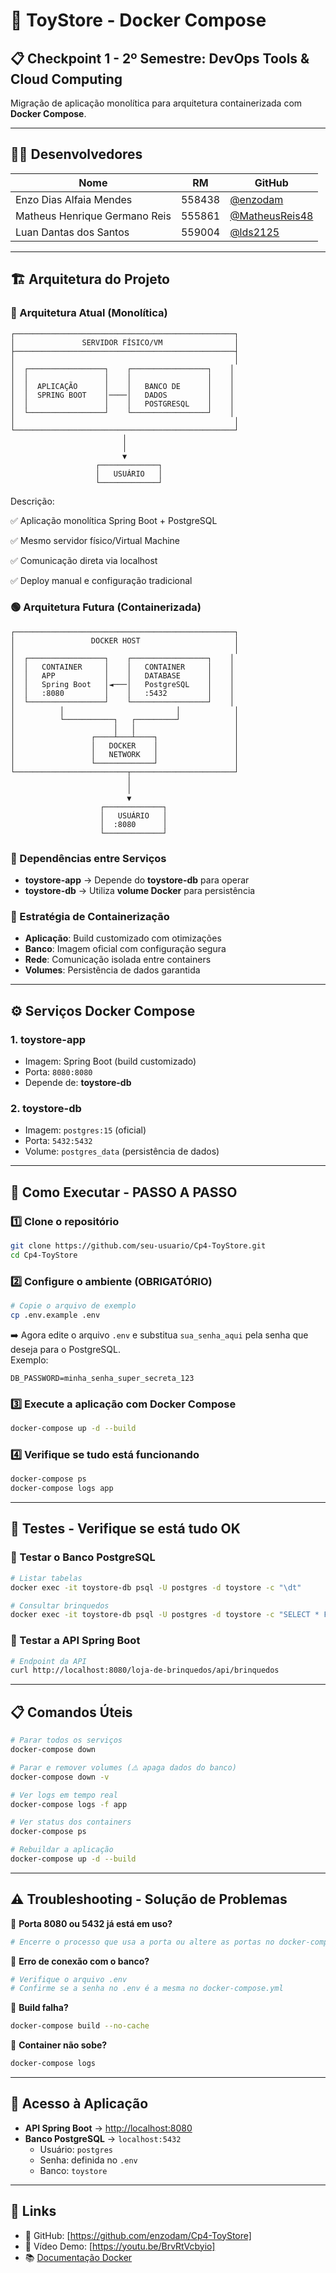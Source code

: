 # 🧸 ToyStore - Docker Compose
## 📋 Checkpoint 1 - 2º Semestre: DevOps Tools & Cloud Computing
Migração de aplicação monolítica para arquitetura containerizada com **Docker Compose**.

---

## 👨‍💻 Desenvolvedores

| Nome                          | RM      | GitHub |
|-------------------------------|---------|--------|
| Enzo Dias Alfaia Mendes       | 558438  | [@enzodam](https://github.com/enzodam) |
| Matheus Henrique Germano Reis | 555861  | [@MatheusReis48](https://github.com/MatheusReis48) |
| Luan Dantas dos Santos        | 559004  | [@lds2125](https://github.com/lds2125) |

---

## 🏗️ Arquitetura do Projeto

### 🔴 Arquitetura Atual (Monolítica)

```text
┌─────────────────────────────────────────────────┐
│               SERVIDOR FÍSICO/VM                │
├─────────────────────────────────────────────────┤
│                                                 │
│  ┌─────────────────┐    ┌─────────────────┐    │
│  │                 │    │                 │    │
│  │  APLICAÇÃO      │    │   BANCO DE      │    │
│  │  SPRING BOOT    │────│   DADOS         │    │
│  │                 │    │   POSTGRESQL    │    │
│  └─────────────────┘    └─────────────────┘    │
│                                                 │
└─────────────────────────────────────────────────┘
                         │
                         │
                         ▼
                   ┌─────────────┐
                   │   USUÁRIO   │
                   └─────────────┘
```

Descrição:


✅ Aplicação monolítica Spring Boot + PostgreSQL


✅ Mesmo servidor físico/Virtual Machine


✅ Comunicação direta via localhost


✅ Deploy manual e configuração tradicional



### 🟢 Arquitetura Futura (Containerizada)

```text
┌─────────────────────────────────────────────────┐
│                 DOCKER HOST                     │
│                                                 │
│  ┌─────────────────┐    ┌─────────────────┐    │
│  │   CONTAINER     │    │   CONTAINER     │    │
│  │   APP           │    │   DATABASE      │    │
│  │   Spring Boot   │◄───│   PostgreSQL    │    │
│  │   :8080         │    │   :5432         │    │
│  └─────────────────┘    └─────────────────┘    │
│          │                         │            │
│          └───────────┐   ┌─────────┘            │
│                      │   │                      │
│                 ┌────┴───┴────┐                 │
│                 │   DOCKER    │                 │
│                 │   NETWORK   │                 │
│                 └─────────────┘                 │
└─────────────────────────┬───────────────────────┘
                          │
                          │
                          ▼
                    ┌─────────────┐
                    │   USUÁRIO   │
                    │  :8080      │
                    └─────────────┘
```

### 🔄 Dependências entre Serviços
- **toystore-app** → Depende do **toystore-db** para operar
- **toystore-db** → Utiliza **volume Docker** para persistência

### 🐳 Estratégia de Containerização
- **Aplicação**: Build customizado com otimizações
- **Banco**: Imagem oficial com configuração segura
- **Rede**: Comunicação isolada entre containers
- **Volumes**: Persistência de dados garantida

---

## ⚙️ Serviços Docker Compose

### 1. **toystore-app**
- Imagem: Spring Boot (build customizado)
- Porta: `8080:8080`
- Depende de: **toystore-db**

### 2. **toystore-db**
- Imagem: `postgres:15` (oficial)
- Porta: `5432:5432`
- Volume: `postgres_data` (persistência de dados)

---

## 🚀 Como Executar - PASSO A PASSO

### 1️⃣ Clone o repositório
```bash
git clone https://github.com/seu-usuario/Cp4-ToyStore.git
cd Cp4-ToyStore
```

### 2️⃣ Configure o ambiente (OBRIGATÓRIO)
```bash
# Copie o arquivo de exemplo
cp .env.example .env
```

➡️ Agora edite o arquivo `.env` e substitua `sua_senha_aqui` pela senha que deseja para o PostgreSQL.  
Exemplo:
```env
DB_PASSWORD=minha_senha_super_secreta_123
```

### 3️⃣ Execute a aplicação com Docker Compose
```bash
docker-compose up -d --build
```

### 4️⃣ Verifique se tudo está funcionando
```bash
docker-compose ps
docker-compose logs app
```

---

## 🧪 Testes - Verifique se está tudo OK

### 🔹 Testar o Banco PostgreSQL
```bash
# Listar tabelas
docker exec -it toystore-db psql -U postgres -d toystore -c "\dt"

# Consultar brinquedos
docker exec -it toystore-db psql -U postgres -d toystore -c "SELECT * FROM brinquedo;"
```

### 🔹 Testar a API Spring Boot
```bash
# Endpoint da API
curl http://localhost:8080/loja-de-brinquedos/api/brinquedos
```

---

## 📋 Comandos Úteis

```bash
# Parar todos os serviços
docker-compose down

# Parar e remover volumes (⚠️ apaga dados do banco)
docker-compose down -v

# Ver logs em tempo real
docker-compose logs -f app

# Ver status dos containers
docker-compose ps

# Rebuildar a aplicação
docker-compose up -d --build
```

---

## ⚠️ Troubleshooting - Solução de Problemas

🔴 **Porta 8080 ou 5432 já está em uso?**
```bash
# Encerre o processo que usa a porta ou altere as portas no docker-compose.yml
```

🔴 **Erro de conexão com o banco?**
```bash
# Verifique o arquivo .env
# Confirme se a senha no .env é a mesma no docker-compose.yml
```

🔴 **Build falha?**
```bash
docker-compose build --no-cache
```

🔴 **Container não sobe?**
```bash
docker-compose logs
```

---

## 🎯 Acesso à Aplicação

- **API Spring Boot** → [http://localhost:8080](http://localhost:8080)
- **Banco PostgreSQL** → `localhost:5432`
   - Usuário: `postgres`
   - Senha: definida no `.env`
   - Banco: `toystore`

---

## 📎 Links

- 📂 GitHub: [https://github.com/enzodam/Cp4-ToyStore]
- 🎥 Vídeo Demo: [https://youtu.be/BrvRtVcbyio]
- 📚 [Documentação Docker](https://docs.docker.com/)  
